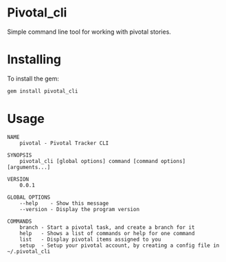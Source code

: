 # Pivotal_cli

Simple command line tool for working with pivotal stories.

# Installing

To install the gem:

```bash
gem install pivotal_cli
```

# Usage

```
NAME
    pivotal - Pivotal Tracker CLI

SYNOPSIS
    pivotal_cli [global options] command [command options] [arguments...]

VERSION
    0.0.1

GLOBAL OPTIONS
    --help    - Show this message
    --version - Display the program version

COMMANDS
    branch - Start a pivotal task, and create a branch for it
    help   - Shows a list of commands or help for one command
    list   - Display pivotal items assigned to you
    setup  - Setup your pivotal account, by creating a config file in ~/.pivotal_cli
```